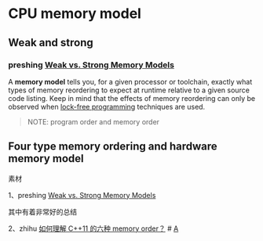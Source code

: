 # CPU memory model

## Weak and strong 

### preshing [Weak vs. Strong Memory Models](https://preshing.com/20120930/weak-vs-strong-memory-models/)

A **memory model** tells you, for a given processor or toolchain, exactly what types of memory reordering to expect at runtime relative to a given source code listing. Keep in mind that the effects of memory reordering can only be observed when [lock-free programming](http://preshing.com/20120612/an-introduction-to-lock-free-programming) techniques are used.

> NOTE: program order and memory order

## Four type memory ordering and hardware memory model

素材

1、preshing [Weak vs. Strong Memory Models](https://preshing.com/20120930/weak-vs-strong-memory-models/)

其中有着非常好的总结



2、zhihu [如何理解 C++11 的六种 memory order？](https://www.zhihu.com/question/24301047)  # [A](https://www.zhihu.com/question/24301047/answer/85844428) 

